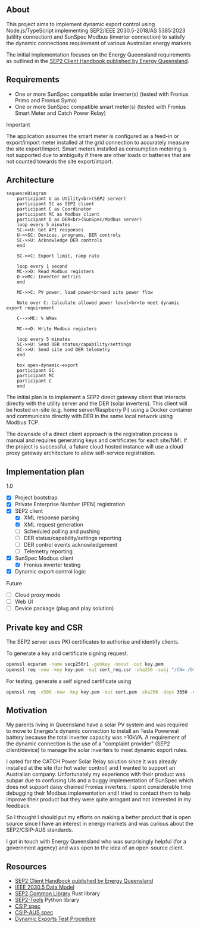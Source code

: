 ## About

This project aims to implement dynamic export control using Node.js/TypeScript implementing SEP2/IEEE 2030.5-2018/AS 5385:2023 (utility connection) and SunSpec Modbus (inverter connection) to satisfy the dynamic connections requirement of various Austrailan energy markets.   

The initial implementation focuses on the Energy Queensland requirements as outlined in the [SEP2 Client Handbook published by Energy Queensland](https://www.energex.com.au/__data/assets/pdf_file/0007/1072618/SEP2-Client-Handbook-13436740.pdf).

## Requirements

- One or more SunSpec compatible solar inverter(s) (tested with Fronius Primo and Fronius Symo)
- One or more SunSpec compatible smart meter(s) (tested with Fronius Smart Meter and Catch Power Relay)

> [!IMPORTANT]
> The application assumes the smart meter is configured as a feed-in or export/import meter installed at the grid connection to accurately measure the site export/import. Smart meters installed as consumption metering is not supported due to ambiguity if there are other loads or batteries that are not counted towards the site export/import.

## Architecture

```mermaid
sequenceDiagram
    participant U as Utility<br>(SEP2 server)
    participant SC as SEP2 client
    participant C as Coordinator
    participant MC as Modbus client
    participant D as DER<br>(SunSpec/Modbus server)
    loop every 5 minutes
    SC->>U: Get API responses
    U->>SC: Devices, programs, DER controls
    SC->>U: Acknowledge DER controls
    end

    SC->>C: Export limit, ramp rate

    loop every 1 second
    MC->>D: Read Modbus registers
    D->>MC: Inverter metrics
    end

    MC->>C: PV power, load power<br>and site power flow

    Note over C: Calculate allowed power level<br>to meet dynamic export requirement

    C-->>MC: % WMax

    MC->>D: Write Modbus registers

    loop every 5 minutes
    SC->>U: Send DER status/capability/settings
    SC->>U: Send site and DER telemetry
    end

    box open-dynamic-export
    participant SC
    participant MC
    participant C
    end
```

The initial plan is to implement a SEP2 direct gateway client that interacts directly with the utility server and the DER (solar inverters). This client will be hosted on-site (e.g. home server/Raspberry Pi) using a Docker container and communicate directly with DER in the same local network using Modbus TCP.

The downside of a direct client approach is the registration process is manual and requires generating keys and certificates for each site/NMI. If the project is successful, a future cloud hosted instance will use a cloud proxy gateway architecture to allow self-service registration.

## Implementation plan

1.0
- [x] Project bootstrap
- [x] Private Enterprise Number (PEN) registration
- [x] SEP2 client
  - [x] XML response parsing
  - [x] XML request generation
  - [ ] Scheduled polling and pushing
  - [ ] DER status/capability/settings reporting
  - [ ] DER control events acknowledgement
  - [ ] Telemetry reporting
- [x] SunSpec Modbus client
  - [x] Fronius inverter testing
- [X] Dynamic export control logic

Future
- [ ] Cloud proxy mode
- [ ] Web UI
- [ ] Device package (plug and play solution)

## Private key and CSR

The SEP2 server uses PKI certificates to authorise and identify clients.

To generate a key and certificate signing request.

```bash
openssl ecparam -name secp256r1 -genkey -noout -out key.pem
openssl req -new -key key.pem -out cert_req.csr -sha256 -subj "/CN= /O= "
```

For testing, generate a self signed certificate using

```bash
openssl req -x509 -new -key key.pem -out cert.pem -sha256 -days 3650 -nodes -subj "/C=XX/ST=StateName/L=CityName/O=CompanyName/OU=CompanySectionName/CN=CommonNameOrHostname"
```

## Motivation

My parents living in Queensland have a solar PV system and was required to move to Energex's dynamic connection to install an Tesla Powerwal battery because the total inverter capacity was >10kVA. A requirement of the dynamic connection is the use of a "complaint provider" (SEP2 client/device) to manage the solar inverters to meet dynamic export rules.

I opted for the CATCH Power Solar Relay solution since it was already installed at the site (for hot water control) and I wanted to support an Australian company. Unfortunately my experience with their product was subpar due to confusing UIs and a buggy implementation of SunSpec which does not support daisy chained Fronius inverters. I spent considerable time debugging their Modbus implementation and I tried to contact them to help improve their product but they were quite arrogant and not interested in my feedback.

So I thought I should put my efforts on making a better product that is open source since I have an interest in energy markets and was curious about the SEP2/CSIP-AUS standards.

I got in touch with Energy Queensland who was surprisingly helpful (for a government agency) and was open to the idea of an open-source client.

## Resources

- [SEP2 Client Handbook published by Energy Queensland](https://www.energex.com.au/__data/assets/pdf_file/0007/1072618/SEP2-Client-Handbook-13436740.pdf)
- [IEEE 2030.5 Data Model](https://zepben.github.io/evolve/docs/2030-5/)
- [SEP2 Common Library](https://github.com/ethanndickson/sep2_common) Rust library
- [SEP2-Tools](https://github.com/aguinane/SEP2-Tools) Python library
- [CSIP spec](https://sunspec.org/wp-content/uploads/2019/08/CSIPImplementationGuidev2.103-15-2018.pdf)
- [CSIP-AUS spec](https://arena.gov.au/assets/2021/09/common-smart-inverter-profile-australia.pdf)
- [Dynamic Exports Test Procedure](https://www.talkingpower.com.au/71619/widgets/376925/documents/239206)